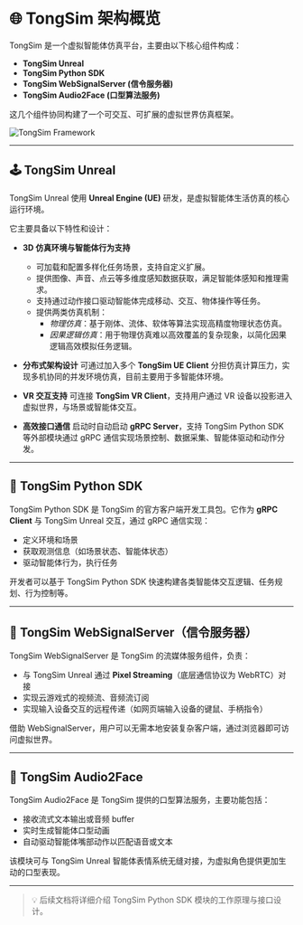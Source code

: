 # 🌐 TongSim 架构概览

TongSim 是一个虚拟智能体仿真平台，主要由以下核心组件构成：

- **TongSim Unreal**
- **TongSim Python SDK**
- **TongSim WebSignalServer (信令服务器)**
- **TongSim Audio2Face (口型算法服务)**

这几个组件协同构建了一个可交互、可扩展的虚拟世界仿真框架。

![TongSim Framework](./images/tongsim_framework.excalidraw.png)

---

## 🕹️ TongSim Unreal

TongSim Unreal 使用 **Unreal Engine (UE)** 研发，是虚拟智能体生活仿真的核心运行环境。

它主要具备以下特性和设计：

- **3D 仿真环境与智能体行为支持**
    - 可加载和配置多样化任务场景，支持自定义扩展。
    - 提供图像、声音、点云等多维度感知数据获取，满足智能体感知和推理需求。
    - 支持通过动作接口驱动智能体完成移动、交互、物体操作等任务。
    - 提供两类仿真机制：
        - *物理仿真*：基于刚体、流体、软体等算法实现高精度物理状态仿真。
        - *因果逻辑仿真*：用于物理仿真难以高效覆盖的复杂现象，以简化因果逻辑高效模拟任务逻辑。

- **分布式架构设计**
  可通过加入多个 **TongSim UE Client** 分担仿真计算压力，实现多机协同的并发环境仿真，目前主要用于多智能体环境。

- **VR 交互支持**
  可连接 **TongSim VR Client**，支持用户通过 VR 设备以投影进入虚拟世界，与场景或智能体交互。

- **高效接口通信**
  启动时自动启动 **gRPC Server**，支持 TongSim Python SDK 等外部模块通过 gRPC 通信实现场景控制、数据采集、智能体驱动和动作分发。

---

## 🧠 TongSim Python SDK

TongSim Python SDK 是 TongSim 的官方客户端开发工具包。它作为 **gRPC Client** 与 TongSim Unreal 交互，通过 gRPC 通信实现：

- 定义环境和场景
- 获取观测信息（如场景状态、智能体状态）
- 驱动智能体行为，执行任务

开发者可以基于 TongSim Python SDK 快速构建各类智能体交互逻辑、任务规划、行为控制等。

---

## 📡 TongSim WebSignalServer（信令服务器）

TongSim WebSignalServer 是 TongSim 的流媒体服务组件，负责：

- 与 TongSim Unreal 通过 **Pixel Streaming**（底层通信协议为 WebRTC）对接
- 实现云游戏式的视频流、音频流订阅
- 实现输入设备交互的远程传递（如网页端输入设备的键鼠、手柄指令）

借助 WebSignalServer，用户可以无需本地安装复杂客户端，通过浏览器即可访问虚拟世界。

---

## 👄 TongSim Audio2Face

TongSim Audio2Face 是 TongSim 提供的口型算法服务，主要功能包括：

- 接收流式文本输出或音频 buffer
- 实时生成智能体口型动画
- 自动驱动智能体嘴部动作以匹配语音或文本

该模块可与 TongSim Unreal 智能体表情系统无缝对接，为虚拟角色提供更加生动的口型表现。

---

> 💡 后续文档将详细介绍 TongSim Python SDK 模块的工作原理与接口设计。
